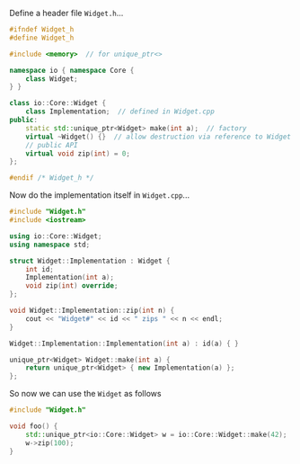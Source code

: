 
Define a header file ```Widget.h```...

```c++
#ifndef Widget_h
#define Widget_h

#include <memory>  // for unique_ptr<>

namespace io { namespace Core {
    class Widget;
} }

class io::Core::Widget {
    class Implementation;  // defined in Widget.cpp
public:
    static std::unique_ptr<Widget> make(int a);  // factory
    virtual ~Widget() {}  // allow destruction via reference to Widget
    // public API
    virtual void zip(int) = 0;
};

#endif /* Widget_h */
```

Now do the implementation itself in ```Widget.cpp```...

```c++
#include "Widget.h"
#include <iostream>

using io::Core::Widget;
using namespace std;

struct Widget::Implementation : Widget {
    int id;
    Implementation(int a);
    void zip(int) override;
};

void Widget::Implementation::zip(int n) {
    cout << "Widget#" << id << " zips " << n << endl;
}

Widget::Implementation::Implementation(int a) : id(a) { }

unique_ptr<Widget> Widget::make(int a) {
    return unique_ptr<Widget> { new Implementation(a) };
};
```

So now we can use the ```Widget``` as follows

```c++
#include "Widget.h"

void foo() {
    std::unique_ptr<io::Core::Widget> w = io::Core::Widget::make(42);
    w->zip(100);
}
```
